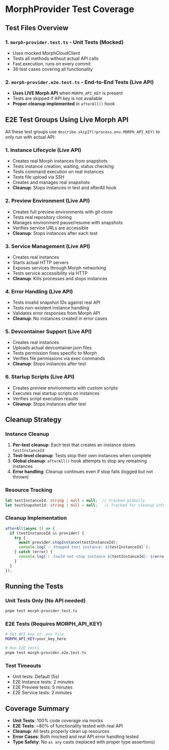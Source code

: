 # MorphProvider Test Coverage

## Test Files Overview

### 1. `morph-provider.test.ts` - Unit Tests (Mocked)
- Uses mocked MorphCloudClient
- Tests all methods without actual API calls
- Fast execution, runs on every commit
- 36 test cases covering all functionality

### 2. `morph-provider.e2e.test.ts` - End-to-End Tests (Live API)
- **Uses LIVE Morph API** when `MORPH_API_KEY` is present
- Tests are skipped if API key is not available
- **Proper cleanup implemented** in `afterAll()` hook

## E2E Test Groups Using Live Morph API

All these test groups use `describe.skipIf(!process.env.MORPH_API_KEY)` to only run with actual API:

### 1. **Instance Lifecycle** (Live API)
- Creates real Morph instances from snapshots
- Tests instance creation, waiting, status checking
- Tests command execution on real instances
- Tests file upload via SSH
- Creates and manages real snapshots
- **Cleanup**: Stops instances in test and afterAll hook

### 2. **Preview Environment** (Live API)
- Creates full preview environments with git clone
- Tests real repository cloning
- Manages environment pause/resume with snapshots
- Verifies service URLs are accessible
- **Cleanup**: Stops instances after each test

### 3. **Service Management** (Live API)
- Creates real instances
- Starts actual HTTP servers
- Exposes services through Morph networking
- Tests service accessibility via HTTP
- **Cleanup**: Kills processes and stops instances

### 4. **Error Handling** (Live API)
- Tests invalid snapshot IDs against real API
- Tests non-existent instance handling
- Validates error responses from Morph API
- **Cleanup**: No instances created in error cases

### 5. **Devcontainer Support** (Live API)
- Creates real instances
- Uploads actual devcontainer.json files
- Tests permission fixes specific to Morph
- Verifies file permissions via exec commands
- **Cleanup**: Stops instances after test

### 6. **Startup Scripts** (Live API)
- Creates preview environments with custom scripts
- Executes real startup scripts on instances
- Verifies script execution results
- **Cleanup**: Stops instances after test

## Cleanup Strategy

### Instance Cleanup
1. **Per-test cleanup**: Each test that creates an instance stores `testInstanceId`
2. **Test-level cleanup**: Tests stop their own instances when complete
3. **Global cleanup**: `afterAll()` hook attempts to stop any remaining instances
4. **Error handling**: Cleanup continues even if stop fails (logged but not thrown)

### Resource Tracking
```typescript
let testInstanceId: string | null = null;  // Tracked globally
let testSnapshotId: string | null = null;   // Tracked for cleanup info
```

### Cleanup Implementation
```typescript
afterAll(async () => {
  if (testInstanceId && provider) {
    try {
      await provider.stopInstance(testInstanceId);
      console.log(`✅ Stopped test instance: ${testInstanceId}`);
    } catch (error) {
      console.log(`ℹ️  Could not stop instance ${testInstanceId}: ${error}`);
    }
  }
});
```

## Running the Tests

### Unit Tests Only (No API needed)
```bash
pnpm test morph-provider.test.ts
```

### E2E Tests (Requires MORPH_API_KEY)
```bash
# Set API key in .env file
MORPH_API_KEY=your_key_here

# Run E2E tests
pnpm test morph-provider.e2e.test.ts
```

### Test Timeouts
- Unit tests: Default (5s)
- E2E Instance tests: 2 minutes
- E2E Preview tests: 5 minutes
- E2E Service tests: 2 minutes

## Coverage Summary

- **Unit Tests**: 100% code coverage via mocks
- **E2E Tests**: ~80% of functionality tested with real API
- **Cleanup**: All tests properly clean up resources
- **Error Cases**: Both mocked and real API error handling tested
- **Type Safety**: No `as any` casts (replaced with proper type assertions)